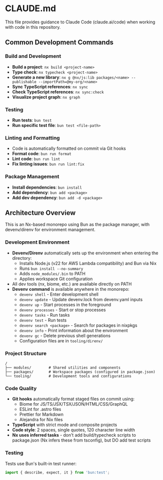 # CLAUDE.md

This file provides guidance to Claude Code (claude.ai/code) when working with code in this repository.

## Common Development Commands

### Build and Development

- **Build a project**: `nx build <project-name>`
- **Type check**: `nx typecheck <project-name>`
- **Generate a new library**: `nx g @nx/js:lib packages/<name> --publishable --importPath=@my-org/<name>`
- **Sync TypeScript references**: `nx sync`
- **Check TypeScript references**: `nx sync:check`
- **Visualize project graph**: `nx graph`

### Testing

- **Run tests**: `bun test`
- **Run specific test file**: `bun test <file-path>`

### Linting and Formatting

- Code is automatically formatted on commit via Git hooks
- **Format code**: `bun run format`
- **Lint code**: `bun run lint`
- **Fix linting issues**: `bun run lint:fix`

### Package Management

- **Install dependencies**: `bun install`
- **Add dependency**: `bun add <package>`
- **Add dev dependency**: `bun add -d <package>`

## Architecture Overview

This is an Nx-based monorepo using Bun as the package manager, with devenv/direnv for environment management.

### Development Environment

- **Devenv/Direnv** automatically sets up the environment when entering the directory:
  - Installs Node.js (v22 for AWS Lambda compatibility) and Bun via Nix
  - Runs `bun install --no-summary`
  - Adds `node_modules/.bin` to PATH
  - Applies workspace Git configuration
- All dev tools (nx, biome, etc.) are available directly on PATH
- **Devenv command** is available anywhere in the monorepo:
  - `devenv shell` - Enter development shell
  - `devenv update` - Update devenv.lock from devenv.yaml inputs
  - `devenv up` - Start processes in the foreground
  - `devenv processes` - Start or stop processes
  - `devenv tasks` - Run tasks
  - `devenv test` - Run tests
  - `devenv search <package>` - Search for packages in nixpkgs
  - `devenv info` - Print information about the environment
  - `devenv gc` - Delete previous shell generations
  - Configuration files are in `tooling/direnv/`

### Project Structure

```
/
├── modules/        # Shared utilities and components
├── packages/       # Workspace packages (configured in package.json)
└── tooling/        # Development tools and configurations
```

### Code Quality

- **Git hooks** automatically format staged files on commit using:
  - Biome for JS/TS/JSX/TSX/JSON/HTML/CSS/GraphQL
  - ESLint for .astro files
  - Prettier for Markdown
  - Alejandra for Nix files
- **TypeScript** with strict mode and composite projects
- **Code style**: 2 spaces, single quotes, 120 character line width
- **Nx uses inferred tasks** - don't add build/typecheck scripts to package.json (Nx infers these from tsconfig), but DO
  add test scripts

### Testing

Tests use Bun's built-in test runner:

```typescript
import { describe, expect, it } from 'bun:test';
```
